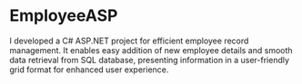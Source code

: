 # EmployeeASP
I developed a C# ASP.NET project for efficient employee record management. It enables easy addition of new employee details and smooth data retrieval from SQL database, presenting information in a user-friendly grid format for enhanced user experience.
